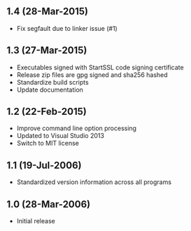## 1.4 (28-Mar-2015)

  * Fix segfault due to linker issue (#1)

## 1.3 (27-Mar-2015)

  * Executables signed with StartSSL code signing certificate
  * Release zip files are gpg signed and sha256 hashed
  * Standardize build scripts
  * Update documentation

## 1.2 (22-Feb-2015)

  * Improve command line option processing
  * Updated to Visual Studio 2013
  * Switch to MIT license

## 1.1 (19-Jul-2006)

  * Standardized version information across all programs

## 1.0 (28-Mar-2006)

  * Initial release
